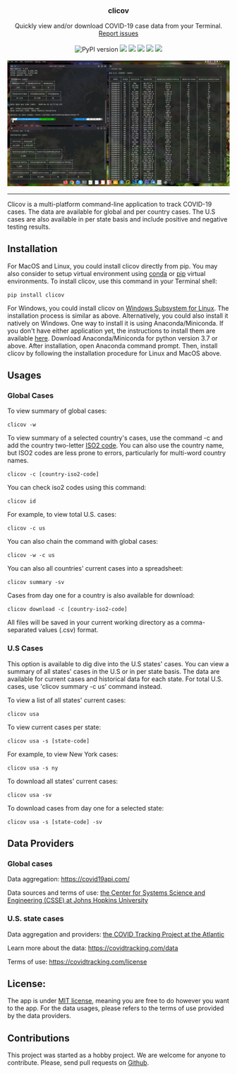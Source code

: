 <h3 align='center'>clicov</h3>
<p align='center'>Quickly view and/or download COVID-19 case data from your Terminal.
    <br><a href='https://github.com/hhandika/clicov/issues'>Report issues</a></br>
    <br>
    <img src="https://img.shields.io/pypi/v/clicov" alt="PyPI version">
    <img src='https://img.shields.io/github/license/hhandika/clicov'>
    <img src='https://img.shields.io/pypi/pyversions/clicov'>
    <img src='https://img.shields.io/pypi/implementation/clicov'>
    <img src='https://img.shields.io/github/languages/code-size/hhandika/clicov'>
    <img src='https://img.shields.io/pypi/wheel/clicov'>
    </br>
    <br>
    <img alt='https://github.com/hhandika/clicov/blob/master/static/screenshot-2.png' src='https://github.com/hhandika/clicov/blob/master/static/screenshot-2.png'>
    </br>
</p>
<hr/>
Clicov is a multi-platform command-line application to track COVID-19 cases. The data are available for global and per country cases. The U.S cases are also available in per state basis and include positive and negative testing results.

## Installation

For MacOS and Linux, you could install clicov directly from pip. You may also consider to setup virtual environment using <a href='https://docs.conda.io/projects/conda/en/latest/user-guide/tasks/manage-environments.html#creating-an-environment-with-commands'>conda</a> or <a href='https://packaging.python.org/guides/installing-using-pip-and-virtual-environments/'>pip</a> virtual environments. To install clicov, use this command in your Terminal shell:

```
pip install clicov
```

For Windows, you could install clicov on <a href= https://docs.microsoft.com/en-us/windows/wsl/install-win10>Windows Subsystem for Linux</a>. The installation process is similar as above. Alternatively, you could also install it natively on Windows. One way to install it is using Anaconda/Miniconda. If you don't have either application yet, the instructions to install them are available <a href='https://docs.conda.io/projects/conda/en/latest/user-guide/install/windows.html'>here</a>. Download Anaconda/Miniconda for python version 3.7 or above. After installation, open Anaconda command prompt. Then, install clicov by following the installation procedure for Linux and MacOS above.

## Usages
### Global Cases

To view summary of global cases:

```
clicov -w
```

To view summary of a selected country's cases, use the command -c and add the country two-letter <a href='https://www.iban.com/country-codes'>ISO2 code</a>. You can also use the country name, but ISO2 codes are less prone to errors, particularly for multi-word country names.

```
clicov -c [country-iso2-code]
```

You can check iso2 codes using this command:

```
clicov id
```

For example, to view total U.S. cases:

```
clicov -c us
```

You can also chain the command with global cases:

```
clicov -w -c us
```

You can also all countries' current cases into a spreadsheet:

```
clicov summary -sv
```

Cases from day one for a country is also available for download:

```
clicov download -c [country-iso2-code]
```

All files will be saved in your current working directory as a comma-separated values (.csv) format.

### U.S Cases

This option is available to dig dive into the U.S states' cases. You can view a summary of all states' cases in the U.S or in per state basis. The data are available for current cases and historical data for each state. For total U.S. cases, use 'clicov summary -c us' command instead.

To view a list of all states' current  cases:

```
clicov usa
```

To view current cases per state:

```
clicov usa -s [state-code]
```

For example, to view New York cases:

```
clicov usa -s ny
```

To download all states' current cases:

```
clicov usa -sv
```

To download cases from day one for a selected state:

```
clicov usa -s [state-code] -sv
```

## Data Providers

### Global cases

Data aggregation: https://covid19api.com/

Data sources and terms of use: <a href='https://github.com/CSSEGISandData/COVID-19'>the Center for Systems Science and Engineering (CSSE) at Johns Hopkins University</a>

### U.S. state cases

Data aggregation and providers: <a href='https://covidtracking.com/api'>the COVID Tracking Project at the Atlantic</a>

Learn more about the data: https://covidtracking.com/data

Terms of use: https://covidtracking.com/license

## License:
The app is under <a href='https://github.com/hhandika/clicov/blob/master/LICENSE'>MIT license</a>, meaning you are free to do however you want to the app. For the data usages, please refers to the terms of use provided by the data providers.

## Contributions
This project was started as a hobby project. We are welcome for anyone to contribute. Please, send pull requests on <a href='https://github.com/hhandika/clicov/pulls'>Github</a>. 
 
